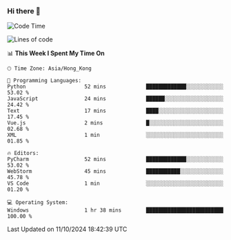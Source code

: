 ### Hi there 👋

<!--
**RoiexLee/RoiexLee** is a ✨ _special_ ✨ repository because its `README.md` (this file) appears on your GitHub profile.

Here are some ideas to get you started:

- 🔭 I’m currently working on ...
- 🌱 I’m currently learning ...
- 👯 I’m looking to collaborate on ...
- 🤔 I’m looking for help with ...
- 💬 Ask me about ...
- 📫 How to reach me: ...
- 😄 Pronouns: ...
- ⚡ Fun fact: ...
-->

<!--START_SECTION:waka-->
![Code Time](http://img.shields.io/badge/Code%20Time-715%20hrs%201%20min-blue)

![Lines of code](https://img.shields.io/badge/From%20Hello%20World%20I%27ve%20Written-38.4%20thousand%20lines%20of%20code-blue)

📊 **This Week I Spent My Time On** 

```text
🕑︎ Time Zone: Asia/Hong_Kong

💬 Programming Languages: 
Python                   52 mins             █████████████░░░░░░░░░░░░   53.02 % 
JavaScript               24 mins             ██████░░░░░░░░░░░░░░░░░░░   24.42 % 
Text                     17 mins             ████░░░░░░░░░░░░░░░░░░░░░   17.45 % 
Vue.js                   2 mins              █░░░░░░░░░░░░░░░░░░░░░░░░   02.68 % 
XML                      1 min               ░░░░░░░░░░░░░░░░░░░░░░░░░   01.85 % 

🔥 Editors: 
PyCharm                  52 mins             █████████████░░░░░░░░░░░░   53.02 % 
WebStorm                 45 mins             ███████████░░░░░░░░░░░░░░   45.78 % 
VS Code                  1 min               ░░░░░░░░░░░░░░░░░░░░░░░░░   01.20 % 

💻 Operating System: 
Windows                  1 hr 38 mins        █████████████████████████   100.00 % 
```


 Last Updated on 11/10/2024 18:42:39 UTC
<!--END_SECTION:waka-->
